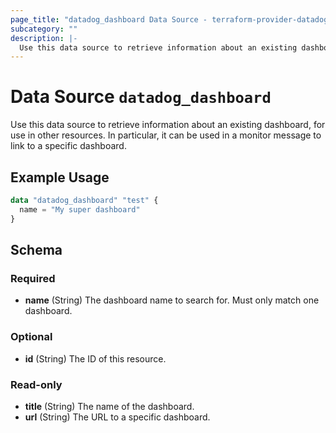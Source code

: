 ```yaml
---
page_title: "datadog_dashboard Data Source - terraform-provider-datadog"
subcategory: ""
description: |-
  Use this data source to retrieve information about an existing dashboard, for use in other resources. In particular, it can be used in a monitor message to link to a specific dashboard.
---
```


# Data Source `datadog_dashboard`

Use this data source to retrieve information about an existing dashboard, for use in other resources. In particular, it can be used in a monitor message to link to a specific dashboard.

## Example Usage

```terraform
data "datadog_dashboard" "test" {
  name = "My super dashboard"
}
```

## Schema

### Required

- **name** (String) The dashboard name to search for. Must only match one dashboard.

### Optional

- **id** (String) The ID of this resource.

### Read-only

- **title** (String) The name of the dashboard.
- **url** (String) The URL to a specific dashboard.


